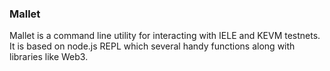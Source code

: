 ### Mallet

Mallet is a command line utility for interacting with IELE and KEVM testnets. It is based on node.js REPL which several handy functions along with libraries like Web3.